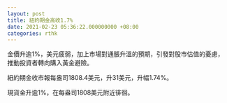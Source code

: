 ```yaml
---
layout: post
title: 紐約期金高收1.7%
date: 2021-02-23 05:36:22.000000000 +08:00
categories: rthk
---
```


金價升逾1%，美元疲弱，加上市場對通脹升溫的預期，引發對股市估值的憂慮，推動投資者轉向購入黃金避險。

紐約期金收市報每盎司1808.4美元，升31美元，升幅1.74%。

現貨金升逾1%，在每盎司1808美元附近徘徊。
